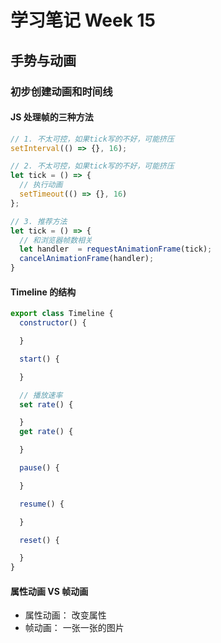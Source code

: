 # 学习笔记 Week 15
## 手势与动画

### 初步创建动画和时间线

#### JS 处理帧的三种方法

```js
// 1. 不太可控，如果tick写的不好，可能挤压
setInterval(() => {}, 16);

// 2. 不太可控，如果tick写的不好，可能挤压
let tick = () => {
  // 执行动画
  setTimeout(() => {}, 16)
};

// 3. 推荐方法
let tick = () => {
  // 和浏览器帧数相关
  let handler  = requestAnimationFrame(tick);
  cancelAnimationFrame(handler);
}
```
#### Timeline 的结构

```js
export class Timeline {
  constructor() {

  }

  start() {

  }

  // 播放速率
  set rate() {

  }
  get rate() {

  }

  pause() {

  }

  resume() {

  }

  reset() {

  }
}
```

#### 属性动画 VS 帧动画

* 属性动画： 改变属性
* 帧动画： 一张一张的图片
